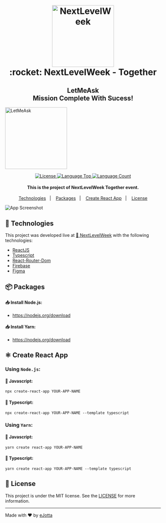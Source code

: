 <h1 align="center"> 
  <img alt="NextLevelWeek" src="https://user-images.githubusercontent.com/79101105/123453487-ffa91500-d5b5-11eb-887f-1a8f93bf889b.png" width="200px"/>  
  <br>  
   :rocket: NextLevelWeek - Together
</h1>  
<h2 align="center">LetMeAsk
  <br>
  Mission Complete With Sucess!</h2>

  <img align="center" alt="LetMeAsk" src="https://user-images.githubusercontent.com/79101105/190882836-70c3b6f7-013d-494b-b01d-8e8d1443318f.png" width="200px"/>  

<p align="center">
  <a href="https://github.com/eJotta/Letmeask/blob/master/LICENSE"> 
    <img alt="License" src="https://img.shields.io/github/license/eJotta/nlw-letmeask?style=for-the-badge"> 
  </a>
  <a href="https://github.com/eJotta/Letmeask"> 
    <img alt="Language Top" src="https://img.shields.io/github/languages/top/eJotta/nlw-letmeask?style=for-the-badge"> 
  </a>
  <a href="https://github.com/eJotta/Letmeask"> 
    <img alt="Language Count" src="https://img.shields.io/github/languages/count/eJotta/nlw-letmeask?style=for-the-badge"> 
  </a>
</p>

<h4 align="center">
  This is the project of NextLevelWeek Together event.
</h4> 

<p align="center">
  <a href="#rocket-technologies">Technologies</a>&nbsp;&nbsp;&nbsp;|&nbsp;&nbsp;&nbsp;
  <a href="#package-packages">Packages</a>&nbsp;&nbsp;&nbsp;|&nbsp;&nbsp;&nbsp;
  <a href="#atom_symbol-create-react-app">Create React App</a>&nbsp;&nbsp;&nbsp;|&nbsp;&nbsp;&nbsp;
  <a href="#memo-license">License</a>
</p>


![App Screenshot](https://user-images.githubusercontent.com/79101105/123478162-730e4f00-d5d5-11eb-91a4-00fa89c88fdc.png) 

## :rocket: Technologies

This project was developed live at [🚀 NextLevelWeek](https://nextlevelweek.com) with the following technologies:

- [ReactJS](reactjs) 
- [Typescript][ts] 
- [React-Router-Dom](reactRouterDom) 
- [Firebase](firebase) 
- [Figma](figma) 

## :package: Packages

#### :inbox_tray: Install Node.js:
  - https://nodejs.org/download

#### :inbox_tray: Install Yarn:
  - https://nodejs.org/download

## :atom_symbol: Create React App

### Using `Node.js`:

#### :small_orange_diamond: Javascript: 
    npx create-react-app YOUR-APP-NAME

#### :small_orange_diamond: Typescript: 
    npx create-react-app YOUR-APP-NAME --template typescript
    
### Using `Yarn`:
    
#### :small_orange_diamond: Javascript: 
    yarn create react-app YOUR-APP-NAME

#### :small_orange_diamond: Typescript: 
    yarn create react-app YOUR-APP-NAME --template typescript

## :memo: License

This project is under the MIT license. See the [LICENSE](https://github.com/eJotta/nlw-letmeask/blob/master/LICENSE) for more information.

---

Made with ♥ by [eJotta](https://github.com/eJotta)

[reactJs]: https://reactjs.org
[ts]: https://www.typescriptlang.org
[reactRouterDom]: https://github.com/ReactTraining/react-router
[firebase]: https://console.firebase.google.com/
[figm]: https://figma.com
